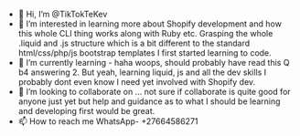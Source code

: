 - 👋 Hi, I’m @TikTokTeKev
- 👀 I’m interested in learning more about Shopify development and how this whole CLI thing works along with Ruby etc. Grasping the whole .liquid and .js structure which is a bit different to the standard html/css/php/js bootstrap templates I first started learning to code.
- 🌱 I’m currently learning - haha woops, should probably have read this Q b4 answering 2. But yeah, learning liquid, js and all the dev skills I probably dont even know I need yet involved with Shopify dev.
- 💞️ I’m looking to collaborate on ... not sure if collaborate is quite good for anyone just yet but help and guidance as to what I should be learning and developing first would be great.
- 📫 How to reach me WhatsApp- +27664586271

<!---
TikTokTeKev/TikTokTeKev is a ✨ special ✨ repository because its `README.md` (this file) appears on your GitHub profile.
You can click the Preview link to take a look at your changes.
--->
